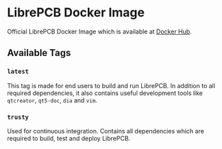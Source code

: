 # LibrePCB Docker Image

Official LibrePCB Docker Image which is available at [Docker Hub](https://hub.docker.com/r/librepcb/librepcb/).

## Available Tags

### `latest`

This tag is made for end users to build and run LibrePCB. In addition to all required dependencies,
it also contains useful development tools like `qtcreator`, `qt5-doc`, `dia` and `vim`.

### `trusty`

Used for continuous integration. Contains all dependencies which are required to build, test and
deploy LibrePCB.
